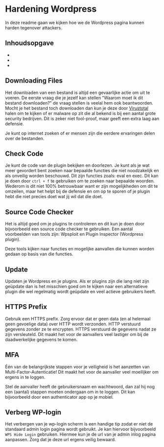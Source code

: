 # Hardening Wordpress #

In deze readme gaan we kijken hoe we de Wordpress pagina kunnen harden tegenover attackers.

## Inhoudsopgave ##

* 
* 
* 

## Downloading Files ##

Het downloaden van een bestand is altijd een gevaarlijke actie om uit te voeren. De eerste vraag die je jezelf kan stellen "Waarom moet ik dit bestand downloaden?" de vraag stellen is veelal hem ook beantwoorden. Mocht je het bestand toch downloaden dan kun je deze door <a href="https://www.virustotal.com">Virustotal</a> halen om te kijken of er malware op zit die al bekend is bij een aantal grote security bedrijven. Dit is zeker niet fool-proof, maar geeft een extra laag aan defensie.

Je kunt op internet zoeken of er mensen zijn die eerdere ervaringen delen over de bestanden. 

## Check Code ##

Je kunt de code van de plugin bekijken en doorlezen. Je kunt als je wat meer gevordert bent zoeken naar bepaalde functies die niet noodzakelijk en als onveilig worden beschouwd. Dit zijn functies zoals: eval en exec. Dit kan je doen door `ctrl + f` te gebruiken om te zoeken naar bepaalde woorden. Wederom is dit niet 100% betrouwbaar want er zijn mogelijkheden om dit te omzeilen, maar het helpt bij de defensie en om op te sporen of je plugin hebt die niet precies doet wat jij wil dat die doet.

## Source Code Checker ##

Het is altijd goed om je plugins te controleren en dit kun je doen door bijvoorbeeld een source code checker te gebruiken. Een aantal voorbeelden van tools zijn: Wpsploit en Plugin Inspector (Wordpress plugin).

Deze tools kijken naar functies en mogelijke aanvallen die kunnen worden gedaan op basis van die functies.

## Update ##

Updaten je Wordpress en je plugins. Als er plugins zijn die lang niet zijn geüpdate dan is het misschien goed om te kijken naar een alternatieve plugin die wel regelmatig wordt geüpdate en veel actieve gebruikers heeft.

## HTTPS Prefix ##

Gebruik een HTTPS prefix. Zorg ervoor dat er geen data (en al helemaal geen gevoelige data) over HTTP wordt verzonden. HTTP verstuurd gegevens zonder ze te encrypten. HTTPS verstuurd de gegevens nadat ze zijn versleuteld. Dit maakt het voor de aanvallers veel lastiger om bij de daadwerkelijke gegevens te komen.

## MFA ##

Één van de belangrijkste stappen voor je veiligheid is het aanzetten van Multi-Factor-Autenticatie! Dit maakt het voor de aanvaller veel moeilijker om ergens in te loggen.

Stel de aanvaller heeft de gebruikersnaam en wachtwoord, dan zal hij nog een (aantal) stappen moeten ondergaan om in te loggen. Dit kan bijvoorbeeld door een authenticator app op je mobiel.

## Verberg WP-login ##

Het verbergen van je wp-login scherm is een handige tip zodat er niet de standaard admin login pagina wordt gebruikt. Je kan hiervoor bijvoorbeeld `WPS Hide Login` gebruiken. Hiermee kun je de url van je admin inlog pagina aanpassen. Zorg dat je deze url ergens veilig bewaard.

